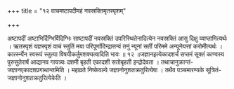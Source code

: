 +++
title = "१२ वाचमष्टापदीमहं नवस्रक्तिमृतस्पृशम्"

+++

अष्टापदीं अष्टाभिर्दिग्भिर्विदिग्भिः साष्टापदीं नवस्रक्तिं उपरिस्थितेनादित्येन नवस्रक्तिं आसु दिक्षु व्याप्तामित्यर्थः । ऋतस्पृशं यज्ञस्पृशं वाचं स्तुतिं मया परिपूर्णादिन्द्रात्तन्वं तनुं न्यूनां सतीं परिममे अन्यूनेयत्तां करोमीत्यर्थः । कार्त्स्न्येन स्वरूपं स्तुत्या विषयीकर्तुमशक्यत्वादिति भावः ॥ १२ ॥जज्ञानइत्येकादशर्चं सप्तमं सूक्तं काण्वस्य पुरुसुतेरार्षं आद्यानव गायत्र्यः दशमी बृहती एकादशी सतोबृहती इन्द्रोदेवता । तथाचानुक्रान्तं- जज्ञानएकादशप्रगाथान्तमिति । महाव्रते निष्केवल्ये जज्ञानोनुशतक्रतुरित्येषा । तथैव पञ्चमारण्यके सूत्रितं-जज्ञानोनुशतक्रतुरित्येकेति ।